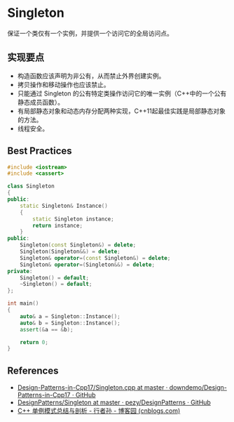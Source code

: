 # Singleton

保证一个类仅有一个实例，并提供一个访问它的全局访问点。

## 实现要点

- 构造函数应该声明为非公有，从而禁止外界创建实例。
- 拷贝操作和移动操作也应该禁止。
- 只能通过 Singleton 的公有特定类操作访问它的唯一实例（C++中的一个公有静态成员函数）。
- 有局部静态对象和动态内存分配两种实现，C++11起最佳实践是局部静态对象的方法。
- 线程安全。

## Best Practices

```cpp
#include <iostream>
#include <cassert>

class Singleton
{
public:
	static Singleton& Instance()
	{
		static Singleton instance;
		return instance;
	}
public:
	Singleton(const Singleton&) = delete;
	Singleton(Singleton&&) = delete;
	Singleton& operator=(const Singleton&) = delete;
	Singleton& operator=(Singleton&&) = delete;
private:
	Singleton() = default;
	~Singleton() = default;
};

int main()
{
	auto& a = Singleton::Instance();
	auto& b = Singleton::Instance();
	assert(&a == &b);

	return 0;
}
```



## References

* [Design-Patterns-in-Cpp17/Singleton.cpp at master · downdemo/Design-Patterns-in-Cpp17 · GitHub](https://github.com/downdemo/Design-Patterns-in-Cpp17/blob/master/src/Singleton.cpp)
* [DesignPatterns/Singleton at master · pezy/DesignPatterns · GitHub](https://github.com/pezy/DesignPatterns/blob/master/Singleton/main.cpp)
* [C++ 单例模式总结与剖析 - 行者孙 - 博客园 (cnblogs.com)](https://www.cnblogs.com/sunchaothu/p/10389842.html)

